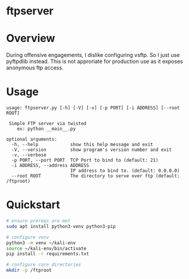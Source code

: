 # ftpserver

# Overview
During offensive engagements, I dislike configuring vsftp. So I just use pyftpdlib instead. This is not approriate for production use as it exposes anonymous ftp access.

# Usage
```
usage: ftpserver.py [-h] [-V] [-v] [-p PORT] [-i ADDRESS] [--root ROOT]

 Simple FTP server via twisted
    ex: python __main__.py

optional arguments:
  -h, --help            show this help message and exit
  -V, --version         show program's version number and exit
  -v, --verbose
  -p PORT, --port PORT  TCP Port to bind to (default: 21)
  -i ADDRESS, --address ADDRESS
                        IP address to bind to. (default: 0.0.0.0)
  --root ROOT           The directory to serve over ftp (default: /ftproot)
```

# Quickstart
```sh
# ensure prereqs are met
sudo apt install python3-venv python3-pip

# configure venv
python3 -m venv ~/kali-env
source ~/kali-env/bin/activate
pip install -r requirements.txt

# configure core directories
mkdir -p /ftproot
```
